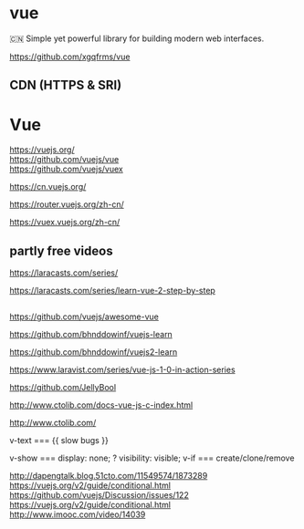 # vue
 
:cn: Simple yet powerful library for building modern web interfaces. 
 
https://github.com/xgqfrms/vue 


## CDN (HTTPS & SRI)


<script src="https://cdnjs.cloudflare.com/ajax/libs/vue/2.1.4/vue.min.js"></script>
<script src="https://cdnjs.cloudflare.com/ajax/libs/vue/2.1.4/vue.min.js" integrity="sha256-7rvZ8brPuQuaC9GzcDQIheBFtmJSGg9S/MndBv24GtQ=" crossorigin="anonymous"></script>


# Vue  

https://vuejs.org/  
https://github.com/vuejs/vue  
https://github.com/vuejs/vuex  


https://cn.vuejs.org/  

https://router.vuejs.org/zh-cn/   

https://vuex.vuejs.org/zh-cn/  



## partly free videos  

https://laracasts.com/series/

https://laracasts.com/series/learn-vue-2-step-by-step


##  

https://github.com/vuejs/awesome-vue  

https://github.com/bhnddowinf/vuejs-learn  

https://github.com/bhnddowinf/vuejs2-learn  



https://www.laravist.com/series/vue-js-1-0-in-action-series  

https://github.com/JellyBool  

http://www.ctolib.com/docs-vue-js-c-index.html  


http://www.ctolib.com/  




v-text === {{ slow bugs }}

v-show === display: none; ? visibility: visible;
v-if === create/clone/remove

http://dapengtalk.blog.51cto.com/11549574/1873289
https://vuejs.org/v2/guide/conditional.html
https://github.com/vuejs/Discussion/issues/122
https://vuejs.org/v2/guide/conditional.html
http://www.imooc.com/video/14039

